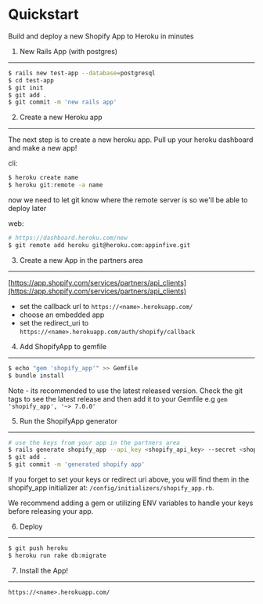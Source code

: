 Quickstart
==========

Build and deploy a new Shopify App to Heroku in minutes

1. New Rails App (with postgres)
--------------------------------

```sh
$ rails new test-app --database=postgresql
$ cd test-app
$ git init
$ git add .
$ git commit -m 'new rails app'
```

2. Create a new Heroku app
--------------------------

The next step is to create a new heroku app. Pull up your heroku dashboard and make a new app!

cli:
```sh
$ heroku create name
$ heroku git:remote -a name
```

now we need to let git know where the remote server is so we'll be able to deploy later

web:
```sh
# https://dashboard.heroku.com/new
$ git remote add heroku git@heroku.com:appinfive.git
```

3. Create a new App in the partners area
-----------------------------------------
[https://app.shopify.com/services/partners/api_clients](https://app.shopify.com/services/partners/api_clients)
* set the callback url to `https://<name>.herokuapp.com/`
* choose an embedded app
* set the redirect_uri to `https://<name>.herokuapp.com/auth/shopify/callback`


4. Add ShopifyApp to gemfile
----------------------------
```sh
$ echo "gem 'shopify_app'" >> Gemfile
$ bundle install
```

Note - its recommended to use the latest released version. Check the git tags to see the latest release and then add it to your Gemfile e.g `gem 'shopify_app', '~> 7.0.0'`

5. Run the ShopifyApp generator
-------------------------------
```sh
# use the keys from your app in the partners area
$ rails generate shopify_app --api_key <shopify_api_key> --secret <shopify_api_secret>
$ git add .
$ git commit -m 'generated shopify app'
```

If you forget to set your keys or redirect uri above, you will find them in the shopify_app initializer at: `/config/initializers/shopify_app.rb`.

We recommend adding a gem or utilizing ENV variables to handle your keys before releasing your app.

6. Deploy
---------
```sh
$ git push heroku
$ heroku run rake db:migrate
```

7. Install the App!
-------------------
`https://<name>.herokuapp.com/`
